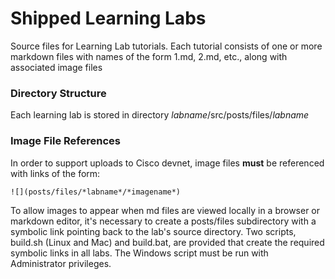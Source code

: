 # Shipped Learning Labs

Source files for Learning Lab tutorials.  Each tutorial consists of one or
more markdown files with names of the form 1.md, 2.md, etc., along with
associated image files

### Directory Structure
Each learning lab is stored in directory *labname*/src/posts/files/*labname*

### Image File References
In order to support uploads to Cisco devnet, image files __must__ be referenced
with links of the form:

    ![](posts/files/*labname*/*imagename*)

To allow images to appear when md files are viewed locally in a 
browser or markdown editor, it's necessary to create a posts/files
subdirectory with a symbolic link pointing back to the lab's source
directory.  Two scripts, build.sh (Linux and Mac) and build.bat, are
provided that create the required symbolic links in all labs.  The Windows
script must be run with Administrator privileges.

